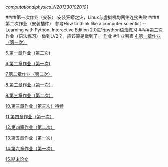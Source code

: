_computationalphysics_N2013301020101_


####第一次作业（安装）
安装狂蟒之灾，Linux与虚拟机均网络连接失败
####第二次作业（安装插件）
参考How to think like a computer scientist -- Learning with Python: Interactive Edition 2.0进行python语法练习
####第三次作业（语法练习）
做到LV2？，应该算是做到了。
  [作业](https://github.com/whuerZS/computationalphysics_N2013301020101/blob/master/EX1%20LV1-lv2.py) 
#作业列表
[4.第一章作业（第一次）](https://github.com/whuerZS/computationalphysics_N2013301020101/blob/master/Chapter1/%E7%AC%AC%E4%B8%80%E6%AC%A1%E4%BD%9C%E4%B8%9A.md)

[5.第一章作业（第二次)](https://github.com/whuerZS/computationalphysics_N2013301020101/blob/master/Chapter1/Chapter1%EF%BC%88%E7%AC%AC%E4%BA%8C%E6%AC%A1%EF%BC%89/%E7%AC%AC%E4%B8%80%E7%AB%A0%E4%BD%9C%E4%B8%9A%EF%BC%88%E7%AC%AC%E4%BA%8C%E6%AC%A1%EF%BC%89.md)

[6.第二章作业（第一次)](https://www.zybuluo.com/Homework-/note/347992)

[7.第二章作业（第二次）](https://www.zybuluo.com/Homework-/note/370194)

[8.第三章作业（第一次）](https://www.zybuluo.com/Homework-/note/371352)

[9.第三章作业（第二次）](https://www.zybuluo.com/Homework-/note/389418)

[10.第三章作业（第三次）待续](https://www.zybuluo.com/Homework-/note/404577)

[11.第四章作业（第一次）](https://www.zybuluo.com/Homework-/note/404824)

[12.第四章作业（第二次）](https://www.zybuluo.com/Homework-/note/407394)

[13.第五章作业（第一次）](https://www.zybuluo.com/Homework-/note/406646)

[14.第六章作业（第一次）](https://www.zybuluo.com/Homework-/note/406559)

[15.期末论文](https://github.com/whuerZS/computationalphysics_N2013301020101/blob/1f7152425bf7c8ba3cef54a30459e1d7e42d8e2b/%E6%9C%9F%E6%9C%AB%E8%AE%BA%E6%96%87/%E6%9C%9F%E6%9C%AB%E8%AE%BA%E6%96%87.pdf)




